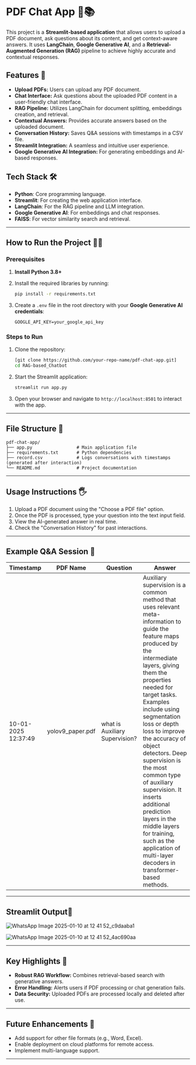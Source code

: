 # PDF Chat App 📝📚

This project is a **Streamlit-based application** that allows users to upload a PDF document, ask questions about its content, and get context-aware answers. It uses **LangChain**, **Google Generative AI**, and a **Retrieval-Augmented Generation (RAG)** pipeline to achieve highly accurate and contextual responses.

## Features 🚀

- **Upload PDFs:** Users can upload any PDF document.
- **Chat Interface:** Ask questions about the uploaded PDF content in a user-friendly chat interface.
- **RAG Pipeline:** Utilizes LangChain for document splitting, embeddings creation, and retrieval.
- **Contextual Answers:** Provides accurate answers based on the uploaded document.
- **Conversation History:** Saves Q&A sessions with timestamps in a CSV file.
- **Streamlit Integration:** A seamless and intuitive user experience.
- **Google Generative AI Integration:** For generating embeddings and AI-based responses.

## Tech Stack 🛠️

- **Python**: Core programming language.
- **Streamlit**: For creating the web application interface.
- **LangChain**: For the RAG pipeline and LLM integration.
- **Google Generative AI**: For embeddings and chat responses.
- **FAISS**: For vector similarity search and retrieval.

---

## How to Run the Project 🏃‍♂️

### Prerequisites

1. **Install Python 3.8+**
2. Install the required libraries by running:

   ```bash
   pip install -r requirements.txt
   ```

3. Create a `.env` file in the root directory with your **Google Generative AI credentials**:

   ```env
   GOOGLE_API_KEY=your_google_api_key
   ```

### Steps to Run

1. Clone the repository:

   ```bash
   [git clone https://github.com/your-repo-name/pdf-chat-app.git]
   cd RAG-based_Chatbot
   ```

2. Start the Streamlit application:

   ```bash
   streamlit run app.py
   ```

3. Open your browser and navigate to `http://localhost:8501` to interact with the app.

---

## File Structure 📂

```
pdf-chat-app/
├── app.py                 # Main application file
├── requirements.txt       # Python dependencies
├── record.csv             # Logs conversations with timestamps (generated after interaction)
└── README.md              # Project documentation
```

---

## Usage Instructions 🖐️

1. Upload a PDF document using the "Choose a PDF file" option.
2. Once the PDF is processed, type your question into the text input field.
3. View the AI-generated answer in real time.
4. Check the "Conversation History" for past interactions.

---

## Example Q&A Session 💬

| **Timestamp**           | **PDF Name**    | **Question**            | **Answer**             |
|--------------------------|-----------------|-------------------------|------------------------|
| 10-01-2025  12:37:49     | yolov9_paper.pdf  | what is Auxiliary Supervision? | Auxiliary supervision is a common method that uses relevant meta-information to guide the feature maps produced by the intermediate layers, giving them the properties needed for target tasks.  Examples include using segmentation loss or depth loss to improve the accuracy of object detectors.  Deep supervision is the most common type of auxiliary supervision.  It inserts additional prediction layers in the middle layers for training, such as the application of multi-layer decoders in transformer-based methods.|

---

## Streamlit Output🙌

![WhatsApp Image 2025-01-10 at 12 41 52_c9daaba1](https://github.com/user-attachments/assets/049addd1-cb29-4025-9666-fc2d09c1a44e)

![WhatsApp Image 2025-01-10 at 12 41 52_4ac690aa](https://github.com/user-attachments/assets/90b2d1bb-409b-4354-9fff-181312af22f9)


---

## Key Highlights 🌟

- **Robust RAG Workflow:** Combines retrieval-based search with generative answers.
- **Error Handling:** Alerts users if PDF processing or chat generation fails.
- **Data Security:** Uploaded PDFs are processed locally and deleted after use.

---

## Future Enhancements 🔮

- Add support for other file formats (e.g., Word, Excel).
- Enable deployment on cloud platforms for remote access.
- Implement multi-language support.

---

